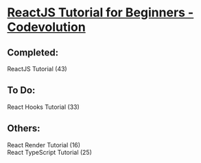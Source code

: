 # [ReactJS Tutorial for Beginners - Codevolution](https://www.youtube.com/playlist?list=PLC3y8-rFHvwgg3vaYJgHGnModB54rxOk3)
## Completed:
ReactJS Tutorial (43)

## To Do:
React Hooks Tutorial (33)

## Others:
React Render Tutorial (16)  
React TypeScript Tutorial (25)